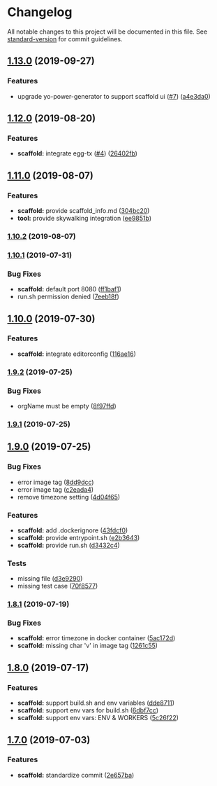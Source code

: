 # Changelog

All notable changes to this project will be documented in this file. See [standard-version](https://github.com/conventional-changelog/standard-version) for commit guidelines.

## [1.13.0](https://github.com/deepexi/generator-deepexi-eggjs/compare/v1.12.0...v1.13.0) (2019-09-27)


### Features

* upgrade yo-power-generator to support scaffold ui ([#7](https://github.com/deepexi/generator-deepexi-eggjs/issues/7)) ([a4e3da0](https://github.com/deepexi/generator-deepexi-eggjs/commit/a4e3da0))



## [1.12.0](https://github.com/deepexi/generator-deepexi-eggjs/compare/v1.11.0...v1.12.0) (2019-08-20)


### Features

* **scaffold:** integrate egg-tx ([#4](https://github.com/deepexi/generator-deepexi-eggjs/issues/4)) ([26402fb](https://github.com/deepexi/generator-deepexi-eggjs/commit/26402fb))



## [1.11.0](https://github.com/deepexi/generator-deepexi-eggjs/compare/v1.10.2...v1.11.0) (2019-08-07)


### Features

* **scaffold:** provide scaffold_info.md ([304bc20](https://github.com/deepexi/generator-deepexi-eggjs/commit/304bc20))
* **tool:** provide skywalking integration ([ee9851b](https://github.com/deepexi/generator-deepexi-eggjs/commit/ee9851b))



### [1.10.2](https://github.com/deepexi/generator-deepexi-eggjs/compare/v1.10.1...v1.10.2) (2019-08-07)



### [1.10.1](https://github.com/deepexi/generator-deepexi-eggjs/compare/v1.10.0...v1.10.1) (2019-07-31)


### Bug Fixes

* **scaffold:** default port 8080 ([ff1baf1](https://github.com/deepexi/generator-deepexi-eggjs/commit/ff1baf1))
* run.sh permission denied ([7eeb18f](https://github.com/deepexi/generator-deepexi-eggjs/commit/7eeb18f))



## [1.10.0](https://github.com/deepexi/generator-deepexi-eggjs/compare/v1.9.2...v1.10.0) (2019-07-30)


### Features

* **scaffold:** integrate editorconfig ([116ae16](https://github.com/deepexi/generator-deepexi-eggjs/commit/116ae16))



### [1.9.2](https://github.com/deepexi/generator-deepexi-eggjs/compare/v1.9.1...v1.9.2) (2019-07-25)


### Bug Fixes

* orgName must be empty ([8f97ffd](https://github.com/deepexi/generator-deepexi-eggjs/commit/8f97ffd))



### [1.9.1](https://github.com/deepexi/generator-deepexi-eggjs/compare/v1.9.0...v1.9.1) (2019-07-25)



## [1.9.0](https://github.com/deepexi/generator-deepexi-eggjs/compare/v1.8.1...v1.9.0) (2019-07-25)


### Bug Fixes

* error image tag ([8dd9dcc](https://github.com/deepexi/generator-deepexi-eggjs/commit/8dd9dcc))
* error image tag ([c2eada4](https://github.com/deepexi/generator-deepexi-eggjs/commit/c2eada4))
* remove timezone setting ([4d04f65](https://github.com/deepexi/generator-deepexi-eggjs/commit/4d04f65))


### Features

* **scaffold:** add .dockerignore ([43fdcf0](https://github.com/deepexi/generator-deepexi-eggjs/commit/43fdcf0))
* **scaffold:** provide entrypoint.sh ([e2b3643](https://github.com/deepexi/generator-deepexi-eggjs/commit/e2b3643))
* **scaffold:** provide run.sh ([d3432c4](https://github.com/deepexi/generator-deepexi-eggjs/commit/d3432c4))


### Tests

* missing file ([d3e9290](https://github.com/deepexi/generator-deepexi-eggjs/commit/d3e9290))
* missing test case ([70f8577](https://github.com/deepexi/generator-deepexi-eggjs/commit/70f8577))



### [1.8.1](https://github.com/deepexi/generator-deepexi-eggjs/compare/v1.8.0...v1.8.1) (2019-07-19)


### Bug Fixes

* **scaffold:** error timezone in docker container ([5ac172d](https://github.com/deepexi/generator-deepexi-eggjs/commit/5ac172d))
* **scaffold:** missing char 'v' in image tag ([1261c55](https://github.com/deepexi/generator-deepexi-eggjs/commit/1261c55))



## [1.8.0](https://github.com/deepexi/generator-deepexi-eggjs/compare/v1.7.0...v1.8.0) (2019-07-17)


### Features

* **scaffold:** support build.sh and env variables ([dde8711](https://github.com/deepexi/generator-deepexi-eggjs/commit/dde8711))
* **scaffold:** support env vars for build.sh ([6dbf7cc](https://github.com/deepexi/generator-deepexi-eggjs/commit/6dbf7cc))
* **scaffold:** support env vars: ENV & WORKERS ([5c26f22](https://github.com/deepexi/generator-deepexi-eggjs/commit/5c26f22))



## [1.7.0](https://github.com/deepexi/generator-deepexi-eggjs/compare/v1.6.2...v1.7.0) (2019-07-03)


### Features

* **scaffold:** standardize commit ([2e657ba](https://github.com/deepexi/generator-deepexi-eggjs/commit/2e657ba))
